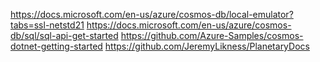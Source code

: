 https://docs.microsoft.com/en-us/azure/cosmos-db/local-emulator?tabs=ssl-netstd21
https://docs.microsoft.com/en-us/azure/cosmos-db/sql/sql-api-get-started
https://github.com/Azure-Samples/cosmos-dotnet-getting-started
https://github.com/JeremyLikness/PlanetaryDocs